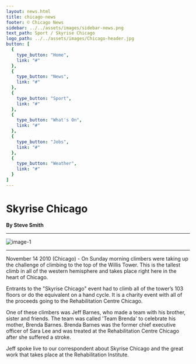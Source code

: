 ```yaml
---
layout: news.html
title: chicago-news
footer: © Chicago News
sidebar: ../../assets/images/sidebar-news.png
text_path: Sport / Skyrise Chicago
logo_path: ../../assets/images/Chicago-header.jpg
button: [
  {
    type_button: "Home",
    link: "#"
  },
  {
    type_button: "News",
    link: "#"
  },
  {
    type_button: "Sport",
    link: "#"
  },
  {
    type_button: "What's On",
    link: "#"
  },
  {
    type_button: "Jobs",
    link: "#"
  },
  {
    type_button: "Weather",
    link: "#"
  }
]
---
```

# Skyrise Chicago

**By Steve Smith**
***
![image-1](../../assets/images/chicago-news-sport.png)
***
November 14 2010 (Chicago) - On Sunday morning climbers were taking up the challenge of climbing to the top of the Willis Tower. This is the tallest climb in all of the western hemisphere and takes place right here in the heart of Chicago.

Entrants to the "Skyrise Chicago" event had to climb all of the tower’s 103 floors or do the equivalent on a hand cycle. It is a charity event with all of the proceeds going to the Rehabilitation Centre Chicago.

One of these climbers was Jeff Barnes, who made a team with his brother, sister and friends. The team was called 'Team Brenda' to celebrate his mother, Brenda Barnes. Brenda Barnes was the former chief executive officer of Sara Lee and was treated at the Rehabilitation Centre Chicago after she suffered a stroke.

Jeff spoke live to our correspondent about Skyrise Chicago and the great work that takes place at the Rehabilitation Institute.
